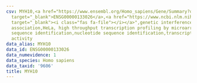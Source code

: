 ```yaml
---
csv: MYH10,<a href="https://www.ensembl.org/Homo_sapiens/Gene/Summary?db=core;g=ENSG00000133026"
  target="_blank">ENSG00000133026</a>,<a href="https://www.ncbi.nlm.nih.gov/pubmed/17216044"
  target="_blank"><i class="fas fa-file"></i></a>",genetic interference,functional
  association,HeLa, high throughput transcription profiling by microarray,nucleotide
  sequence identification,nucleotide sequence identification,transcriptional regulation,down-regulates
  activity
data_alias: MYH10
data_id: ENSG00000133026
data_numevidence: 1
data_species: Homo sapiens
data_taxid: '9606'
title: MYH10
---
```

